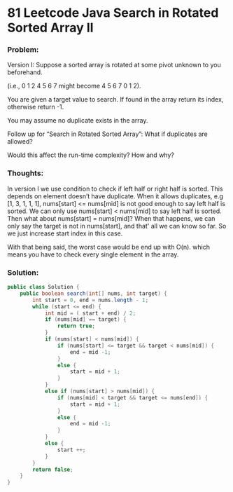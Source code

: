 # 81 Leetcode Java Search in Rotated Sorted Array II


### Problem: 


Version I:
Suppose a sorted array is rotated at some pivot unknown to you beforehand.

(i.e., 0 1 2 4 5 6 7 might become 4 5 6 7 0 1 2).

You are given a target value to search. If found in the array return its index, otherwise return -1.

You may assume no duplicate exists in the array.

Follow up for “Search in Rotated Sorted Array”:
What if duplicates are allowed?

Would this affect the run-time complexity? How and why?


### Thoughts: 


In version I we use condition to check if left half or right half is sorted. This depends on element doesn’t have duplicate.
When it allows duplicates, e.g
[1, 3, 1, 1, 1],
nums[start] <= nums[mid] is not good enough to say left half is sorted.
We can only use nums[start] < nums[mid] to say left half is sorted.
Then what about nums[start] = nums[mid]?
When that happens, we can only say the target is not in nums[start], and that' all we can know so far. So we just increase start index in this case.

With that being said, the worst case would be end up with O(n). which means you have to check every single element in the array.


### Solution:



```java
public class Solution {
    public boolean search(int[] nums, int target) {
        int start = 0, end = nums.length - 1;
        while (start <= end) {
            int mid = ( start + end) / 2;
            if (nums[mid] == target) {
                return true;
            }
            if (nums[start] < nums[mid]) {
                if (nums[start] <= target && target < nums[mid]) {
                    end = mid -1;
                }
                else {
                    start = mid + 1;
                }
            }
            else if (nums[start] > nums[mid]) {
                if (nums[mid] < target && target <= nums[end]) {
                    start = mid + 1;
                }
                else {
                    end = mid -1;
                }
            }
            else {
                start ++;
            }
        }
        return false;
    }
}
```

